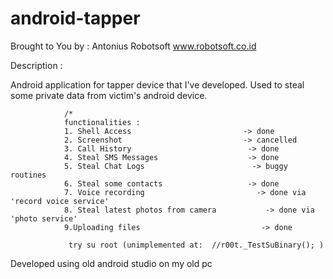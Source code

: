 # android-tapper
Brought to You by : Antonius Robotsoft
www.robotsoft.co.id


Description : 

Android application for tapper device that I've developed.
Used to steal some private data from victim's android device.


                /*
                functionalities :
                1. Shell Access                         -> done
                2. Screenshot                           -> cancelled
                3. Call History                          -> done
                4. Steal SMS Messages                    -> done
                5. Steal Chat Logs                        -> buggy routines
                6. Steal some contacts                   -> done
                7. Voice recording                         -> done via 'record voice service'
                8. Steal latest photos from camera           -> done via 'photo service'
                9.Uploading files                           -> done

                 try su root (unimplemented at:  //r00t._TestSuBinary(); )

Developed using old android studio on my old pc
